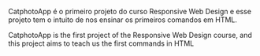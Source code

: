 CatphotoApp é o primeiro projeto do curso Responsive Web Design e esse projeto tem o intuito de nos ensinar os primeiros comandos em HTML.

CatphotoApp is the first project of the Responsive Web Design course, and this project aims to teach us the first commands in HTML